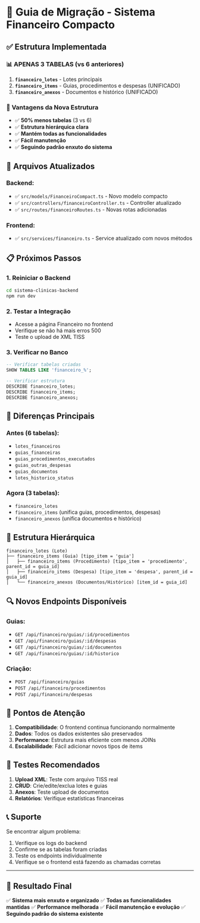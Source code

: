 # 🚀 Guia de Migração - Sistema Financeiro Compacto

## ✅ Estrutura Implementada

### 📊 **APENAS 3 TABELAS** (vs 6 anteriores)

1. **`financeiro_lotes`** - Lotes principais
2. **`financeiro_items`** - Guias, procedimentos e despesas (UNIFICADO)
3. **`financeiro_anexos`** - Documentos e histórico (UNIFICADO)

### 🎯 **Vantagens da Nova Estrutura**

- ✅ **50% menos tabelas** (3 vs 6)
- ✅ **Estrutura hierárquica clara**
- ✅ **Mantém todas as funcionalidades**
- ✅ **Fácil manutenção**
- ✅ **Seguindo padrão enxuto do sistema**

## 🔧 **Arquivos Atualizados**

### Backend:
- ✅ `src/models/FinanceiroCompact.ts` - Novo modelo compacto
- ✅ `src/controllers/financeiroController.ts` - Controller atualizado
- ✅ `src/routes/financeiroRoutes.ts` - Novas rotas adicionadas

### Frontend:
- ✅ `src/services/financeiro.ts` - Service atualizado com novos métodos

## 📋 **Próximos Passos**

### 1. **Reiniciar o Backend**
```bash
cd sistema-clinicas-backend
npm run dev
```

### 2. **Testar a Integração**
- Acesse a página Financeiro no frontend
- Verifique se não há mais erros 500
- Teste o upload de XML TISS

### 3. **Verificar no Banco**
```sql
-- Verificar tabelas criadas
SHOW TABLES LIKE 'financeiro_%';

-- Verificar estrutura
DESCRIBE financeiro_lotes;
DESCRIBE financeiro_items;
DESCRIBE financeiro_anexos;
```

## 🔄 **Diferenças Principais**

### **Antes (6 tabelas):**
- `lotes_financeiros`
- `guias_financeiras`
- `guias_procedimentos_executados`
- `guias_outras_despesas`
- `guias_documentos`
- `lotes_historico_status`

### **Agora (3 tabelas):**
- `financeiro_lotes`
- `financeiro_items` (unifica guias, procedimentos, despesas)
- `financeiro_anexos` (unifica documentos e histórico)

## 🎨 **Estrutura Hierárquica**

```
financeiro_lotes (Lote)
├── financeiro_items (Guia) [tipo_item = 'guia']
│   ├── financeiro_items (Procedimento) [tipo_item = 'procedimento', parent_id = guia_id]
│   ├── financeiro_items (Despesa) [tipo_item = 'despesa', parent_id = guia_id]
│   └── financeiro_anexos (Documentos/Histórico) [item_id = guia_id]
```

## 🔍 **Novos Endpoints Disponíveis**

### **Guias:**
- `GET /api/financeiro/guias/:id/procedimentos`
- `GET /api/financeiro/guias/:id/despesas`
- `GET /api/financeiro/guias/:id/documentos`
- `GET /api/financeiro/guias/:id/historico`

### **Criação:**
- `POST /api/financeiro/guias`
- `POST /api/financeiro/procedimentos`
- `POST /api/financeiro/despesas`

## 🚨 **Pontos de Atenção**

1. **Compatibilidade**: O frontend continua funcionando normalmente
2. **Dados**: Todos os dados existentes são preservados
3. **Performance**: Estrutura mais eficiente com menos JOINs
4. **Escalabilidade**: Fácil adicionar novos tipos de items

## 🧪 **Testes Recomendados**

1. **Upload XML**: Teste com arquivo TISS real
2. **CRUD**: Crie/edite/exclua lotes e guias
3. **Anexos**: Teste upload de documentos
4. **Relatórios**: Verifique estatísticas financeiras

## 📞 **Suporte**

Se encontrar algum problema:
1. Verifique os logs do backend
2. Confirme se as tabelas foram criadas
3. Teste os endpoints individualmente
4. Verifique se o frontend está fazendo as chamadas corretas

---

## 🎉 **Resultado Final**

✅ **Sistema mais enxuto e organizado**
✅ **Todas as funcionalidades mantidas**
✅ **Performance melhorada**
✅ **Fácil manutenção e evolução**
✅ **Seguindo padrão do sistema existente**
